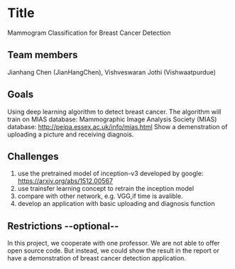 # Title
Mammogram Classification for Breast Cancer Detection

## Team members
Jianhang Chen (JianHangChen), Vishveswaran Jothi (Vishwaatpurdue)

## Goals
Using deep learning algorithm to detect breast cancer.
The algorithm will train on MIAS database:
    Mammographic Image Analysis Society (MIAS) database:   http://peipa.essex.ac.uk/info/mias.html
Show a demenstration of uploading a picture and receiving diagnois.

## Challenges
1. use the pretrained model of inception-v3 developed by google: https://arxiv.org/abs/1512.00567
2. use trainsfer learning concept to retrain the inception model
3. compare with other network, e.g. VGG,if time is avalible.
4. develop an application with basic uploading and diagnosis function

## Restrictions --optional--
In this project, we cooperate with one professor. We are not able to offer open source code.
But instead, we could show the result in the report or have a demonstration of breast cancer detection application.
